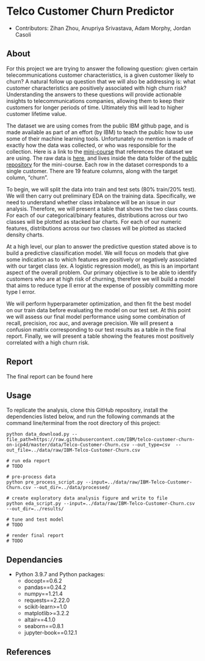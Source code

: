 # Telco Customer Churn Predictor

- Contributors: Zihan Zhou, Anupriya Srivastava, Adam Morphy, Jordan Casoli 

## About

For this project we are trying to answer the following question: given certain telecommunications customer characteristics, is a given customer likely to churn? A natural follow up question that we will also be addressing is: what customer characteristics are positively associated with high churn risk? Understanding the answers to these questions will provide actionable insights to telecommunications companies, allowing them to keep their customers for longer periods of time. Ultimately this will lead to higher customer lifetime value.

The dataset we are using comes from the public IBM github page, and is made available as part of an effort (by IBM) to teach the public how to use some of their machine learning tools. Unfortunately no mention is made of exactly how the data was collected, or who was responsible for the collection. Here is a link to the [mini-course](https://developer.ibm.com/patterns/predict-customer-churn-using-watson-studio-and-jupyter-notebooks/) that references the dataset we are using. The raw data is [here](https://raw.githubusercontent.com/IBM/telco-customer-churn-on-icp4d/master/data/Telco-Customer-Churn.csv), and lives inside the data folder of the [public repository](https://github.com/IBM/telco-customer-churn-on-icp4d) for the mini-course. Each row in the dataset corresponds to a single customer. There are 19 feature columns, along with the target column, “churn”.

To begin, we will split the data into train and test sets (80% train/20% test). We will then carry out preliminary EDA on the training data. Specifically, we need to understand whether class imbalance will be an issue in our analysis. Therefore, we will present a table that shows the two class counts. For each of our categorical/binary features, distributions across our two classes will be plotted as stacked bar charts. For each of our numeric features, distributions across our two classes will be plotted as stacked density charts.

At a high level, our plan to answer the predictive question stated above is to build a predictive classification model. We will focus on models that give some indication as to which features are positively or negatively associated with our target class (ex. A logistic regression model), as this is an important aspect of the overall problem. Our primary objective is to be able to identify customers who are at high risk of churning, therefore we will build a model that aims to reduce type II error at the expense of possibly committing more type I error.

We will perform hyperparameter optimization, and then fit the best model on our train data before evaluating the model on our test set. At this point we will assess our final model performance using some combination of recall, precision, roc auc, and average precision. We will present a confusion matrix corresponding to our test results as a table in the final report. Finally, we will present a table showing the features most positively correlated with a high churn risk.

## Report

The final report can be found here

## Usage

To replicate the analysis, clone this GitHub repository, install the dependencies listed below, and run the following commands at the command line/terminal from the root directory of this project:

```# download data
python data_download.py --file_path=https://raw.githubusercontent.com/IBM/telco-customer-churn-on-icp4d/master/data/Telco-Customer-Churn.csv --out_type=csv  --out_file=../data/raw/IBM-Telco-Customer-Churn.csv

# run eda report
# TODO

# pre-process data 
python pre_process_script.py --input=../data/raw/IBM-Telco-Customer-Churn.csv --out_dir=../data/processed/

# create exploratory data analysis figure and write to file 
python eda_script.py --input=../data/raw/IBM-Telco-Customer-Churn.csv --out_dir=../results/

# tune and test model
# TODO

# render final report
# TODO
```
## Dependancies

* Python 3.9.7 and Python packages:
    + docopt==0.6.2
    + pandas==0.24.2
    + numpy==1.21.4
    + requests==2.22.0
    + scikit-learn>=1.0
    + matplotlib>=3.2.2
    + altair==4.1.0
    + seaborn==0.8.1
    + jupyter-book==0.12.1

## References